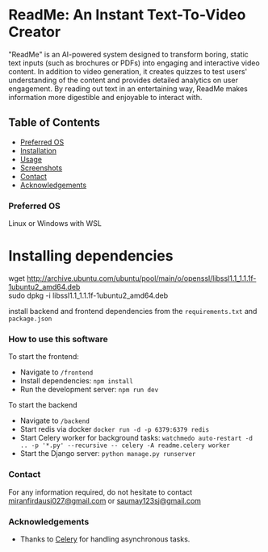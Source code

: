 # ReadMe: An Instant Text-To-Video Creator
"ReadMe" is an AI-powered system designed to transform boring, static text inputs (such as brochures or PDFs) into engaging and interactive video content. In addition to video generation, it creates quizzes to test users' understanding of the content and provides detailed analytics on user engagement. By reading out text in an entertaining way, ReadMe makes information more digestible and enjoyable to interact with.

## Table of Contents
- [Preferred OS](#preferred-os)
- [Installation](#Installing-dependencies)
- [Usage](#how-to-use-this-software)
- [Screenshots](#Screenshots)
- [Contact](#contact)
- [Acknowledgements](#acknowledgements)

### Preferred OS
Linux or Windows with WSL

# Installing dependencies
wget http://archive.ubuntu.com/ubuntu/pool/main/o/openssl/libssl1.1_1.1.1f-1ubuntu2_amd64.deb   
sudo dpkg -i libssl1.1_1.1.1f-1ubuntu2_amd64.deb

install backend and frontend dependencies from the `requirements.txt` and `package.json`

### How to use this software
To start the frontend:
- Navigate to `/frontend`
- Install dependencies: `npm install`
- Run the development server: `npm run dev`

To start the backend
- Navigate to `/backend`
- Start redis via docker `docker run -d -p 6379:6379 redis`
- Start Celery worker for background tasks: `watchmedo auto-restart -d .. -p '*.py' --recursive -- celery -A readme.celery worker`
- Start the Django server: `python manage.py runserver`



### Contact
For any information required, do not hesitate to contact miranfirdausi027@gmail.com or saumay123sj@gmail.com

### Acknowledgements
- Thanks to [Celery](https://docs.celeryproject.org/) for handling asynchronous tasks.
